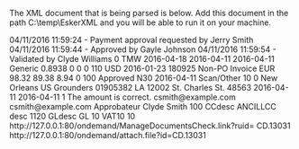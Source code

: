 The XML document that is being parsed is below. Add this document in the path C:\temp\EskerXML and you will be able to run it on your machine. 


<?xml version="1.0" encoding="UTF-8"?>
<Invoice CUID="CD#RPOR12941.13031">
<History>04/11/2016 11:59:24 - Payment approval requested by Jerry Smith 04/11/2016 11:59:44 - Approved by Gayle Johnson 04/11/2016 11:59:54 - Validated by Clyde Williams</History>
<AlternativePayee/>
<Assignment/>
<BaselineDate/>
<BusinessArea/>
<CalculateTax>0</CalculateTax>
<CompanyCode>TMW</CompanyCode>
<DueDate>2016-04-18</DueDate>
<ERPLinkingDate>2016-04-11</ERPLinkingDate>
<ERPMMInvoiceNumber/>
<ERPPaymentBlocked/>
<ERPPostingDate>2016-04-11</ERPPostingDate>
<ERP>Generic</ERP>
<ExchangeRate>0.8938</ExchangeRate>
<GRIV>0</GRIV>
<HeaderText>0</HeaderText>
<History>0</History>
<InvoiceAmount>110</InvoiceAmount>
<InvoiceCurrency>USD</InvoiceCurrency>
<InvoiceDate>2016-01-23</InvoiceDate>
<InvoiceDescription/>
<InvoiceNumber>180925</InvoiceNumber>
<InvoiceReferenceNumber/>
<InvoiceType>Non-PO Invoice</InvoiceType>
<LocalCurrency>EUR</LocalCurrency>
<LocalInvoiceAmount>98.32</LocalInvoiceAmount>
<LocalNetAmount>89.38</LocalNetAmount>
<LocalTaxAmount>8.94</LocalTaxAmount>
<ManualLink>0</ManualLink>
<NetAmount>100</NetAmount>
<OrderNumber/>
<PaymentApprovalStatus>Approved</PaymentApprovalStatus>
<PaymentTerms>N30</PaymentTerms>
<PostingDate>2016-04-11</PostingDate>
<ReceptionMethod>Scan/Other</ReceptionMethod>
<SAPPaymentMethod/>
<TaxAmount>10</TaxAmount>
<UnplannedDeliveryCosts>0</UnplannedDeliveryCosts>
<VendorCity>New Orleans</VendorCity>
<VendorCountry>US</VendorCountry>
<VendorName>Grounders</VendorName>
<VendorNumber>01905382</VendorNumber>
<VendorRegion>LA</VendorRegion>
<VendorStreet>12002 St. Charles St.</VendorStreet>
<VendorZipCode>48563</VendorZipCode>
<VerificationDate>2016-04-11</VerificationDate>
<ApproversList>
<item>
<ApprovalDate>2016-04-11</ApprovalDate>
<Approved>1</Approved>
<ApproverComment>The amount is correct.</ApproverComment>
<ApproverEmail>csmith@example.com</ApproverEmail>
<ApproverID>csmith@example.com</ApproverID>
<ApproverLabelRole>Approbateur</ApproverLabelRole>
<Approver>Clyde Smith</Approver>
</item>
</ApproversList>
<LineItems>
<item>
<Amount>100</Amount>
<Assignment/>
<BusinessArea/>
<CCDescription>CCdesc</CCDescription>
<CostCenter>ANCILLCC</CostCenter>
<Description>desc</Description>
<GLAccount>1120</GLAccount>
<GLDescription>GLdesc</GLDescription>
<InternalOrder/>
<LineType>GL</LineType>
<TaxAmount>10</TaxAmount>
<TaxCode>VAT10</TaxCode>
<TaxJurisdiction/>
<TaxRate>10</TaxRate>
</item>
</LineItems>
<InvoiceDocumentURL>http://127.0.0.1:80/ondemand/ManageDocumentsCheck.link?ruid= CD.13031</InvoiceDocumentURL>
<InvoiceImageURL>http://127.0.0.1:80/ondemand/attach.file?id=CD.13031 </InvoiceImageURL>
</Invoice>
